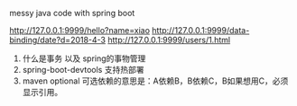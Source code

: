 messy java code with spring boot

http://127.0.0.1:9999/hello?name=xiao
http://127.0.0.1:9999/data-binding/date?d=2018-4-3
http://127.0.0.1:9999/users/1.html

1. 什么是事务 以及 spring的事物管理
2. spring-boot-devtools 支持热部署
3. maven optional 可选依赖的意思是：A依赖B，B依赖C，B如果想用C，必须显示引用。

